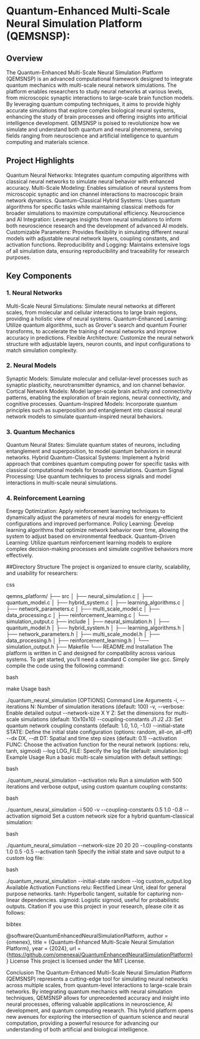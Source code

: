 # Quantum-Enhanced Multi-Scale Neural Simulation Platform (QEMSNSP):

## Overview
The Quantum-Enhanced Multi-Scale Neural Simulation Platform (QEMSNSP) is an advanced computational framework designed to integrate quantum mechanics with multi-scale neural network simulations. The platform enables researchers to study neural networks at various levels, from microscopic synaptic interactions to large-scale brain function models. By leveraging quantum computing techniques, it aims to provide highly accurate simulations that explore complex biological neural systems, enhancing the study of brain processes and offering insights into artificial intelligence development. QEMSNSP is poised to revolutionize how we simulate and understand both quantum and neural phenomena, serving fields ranging from neuroscience and artificial intelligence to quantum computing and materials science.

## Project Highlights
Quantum Neural Networks: Integrates quantum computing algorithms with classical neural networks to simulate neural behavior with enhanced accuracy.
Multi-Scale Modeling: Enables simulation of neural systems from microscopic synaptic and ion channel interactions to macroscopic brain network dynamics.
Quantum-Classical Hybrid Systems: Uses quantum algorithms for specific tasks while maintaining classical methods for broader simulations to maximize computational efficiency.
Neuroscience and AI Integration: Leverages insights from neural simulations to inform both neuroscience research and the development of advanced AI models.
Customizable Parameters: Provides flexibility in simulating different neural models with adjustable neural network layers, coupling constants, and activation functions.
Reproducibility and Logging: Maintains extensive logs of all simulation data, ensuring reproducibility and traceability for research purposes.


## Key Components


### 1. Neural Networks
Multi-Scale Neural Simulations: Simulate neural networks at different scales, from molecular and cellular interactions to large brain regions, providing a holistic view of neural systems.
Quantum-Enhanced Learning: Utilize quantum algorithms, such as Grover's search and quantum Fourier transforms, to accelerate the training of neural networks and improve accuracy in predictions.
Flexible Architecture: Customize the neural network structure with adjustable layers, neuron counts, and input configurations to match simulation complexity.

### 2. Neural Models
Synaptic Models: Simulate molecular and cellular-level processes such as synaptic plasticity, neurotransmitter dynamics, and ion channel behavior.
Cortical Network Models: Model larger-scale brain activity and connectivity patterns, enabling the exploration of brain regions, neural connectivity, and cognitive processes.
Quantum-Inspired Models: Incorporate quantum principles such as superposition and entanglement into classical neural network models to simulate quantum-inspired neural behaviors.

### 3. Quantum Mechanics
Quantum Neural States: Simulate quantum states of neurons, including entanglement and superposition, to model quantum behaviors in neural networks.
Hybrid Quantum-Classical Systems: Implement a hybrid approach that combines quantum computing power for specific tasks with classical computational models for broader simulations.
Quantum Signal Processing: Use quantum techniques to process signals and model interactions in multi-scale neural simulations.

### 4. Reinforcement Learning
Energy Optimization: Apply reinforcement learning techniques to dynamically adjust the parameters of neural models for energy-efficient configurations and improved performance.
Policy Learning: Develop learning algorithms that optimize network behavior over time, allowing the system to adjust based on environmental feedback.
Quantum-Driven Learning: Utilize quantum reinforcement learning models to explore complex decision-making processes and simulate cognitive behaviors more effectively.

##Directory Structure
The project is organized to ensure clarity, scalability, and usability for researchers:

css

qemns_platform/
├── src
│   ├── neural_simulation.c
│   ├── quantum_model.c
│   ├── hybrid_system.c
│   ├── learning_algorithms.c
│   ├── network_parameters.c
│   ├── multi_scale_model.c
│   ├── data_processing.c
│   ├── reinforcement_learning.c
│   └── simulation_output.c
├── include
│   ├── neural_simulation.h
│   ├── quantum_model.h
│   ├── hybrid_system.h
│   ├── learning_algorithms.h
│   ├── network_parameters.h
│   ├── multi_scale_model.h
│   ├── data_processing.h
│   ├── reinforcement_learning.h
│   └── simulation_output.h
├── Makefile
└── README.md
Installation
The platform is written in C and designed for compatibility across various systems. To get started, you’ll need a standard C compiler like gcc. Simply compile the code using the following command:

bash

make
Usage
bash

./quantum_neural_simulation [OPTIONS]
Command Line Arguments
-i, --iterations N: Number of simulation iterations (default: 100)
-v, --verbose: Enable detailed output
--network-size X Y Z: Set the dimensions for multi-scale simulations (default: 10x10x10)
--coupling-constants J1 J2 J3: Set quantum network coupling constants (default: 1.0, 1.0, -1.0)
--initial-state STATE: Define the initial state configuration (options: random, all-on, all-off)
--dx DX, --dt DT: Spatial and time step sizes (default: 0.1)
--activation FUNC: Choose the activation function for the neural network (options: relu, tanh, sigmoid)
--log LOG_FILE: Specify the log file (default: simulation.log)
Example Usage
Run a basic multi-scale simulation with default settings:

bash

./quantum_neural_simulation --activation relu
Run a simulation with 500 iterations and verbose output, using custom quantum coupling constants:

bash

./quantum_neural_simulation -i 500 -v --coupling-constants 0.5 1.0 -0.8 --activation sigmoid
Set a custom network size for a hybrid quantum-classical simulation:

bash

./quantum_neural_simulation --network-size 20 20 20 --coupling-constants 1.0 0.5 -0.5 --activation tanh
Specify the initial state and save output to a custom log file:

bash

./quantum_neural_simulation --initial-state random --log custom_output.log
Available Activation Functions
relu: Rectified Linear Unit, ideal for general purpose networks.
tanh: Hyperbolic tangent, suitable for capturing non-linear dependencies.
sigmoid: Logistic sigmoid, useful for probabilistic outputs.
Citation
If you use this project in your research, please cite it as follows:

bibtex

@software{QuantumEnhancedNeuralSimulationPlatform,
  author = {omenex},
  title = {Quantum-Enhanced Multi-Scale Neural Simulation Platform},
  year = {2024},
  url = {https://github.com/omenexai/QuantumEnhancedNeuralSimulationPlatform}
}
License
This project is licensed under the MIT License.

Conclusion
The Quantum-Enhanced Multi-Scale Neural Simulation Platform (QEMSNSP) represents a cutting-edge tool for simulating neural networks across multiple scales, from quantum-level interactions to large-scale brain networks. By integrating quantum mechanics with neural simulation techniques, QEMSNSP allows for unprecedented accuracy and insight into neural processes, offering valuable applications in neuroscience, AI development, and quantum computing research. This hybrid platform opens new avenues for exploring the intersection of quantum science and neural computation, providing a powerful resource for advancing our understanding of both artificial and biological intelligence.
